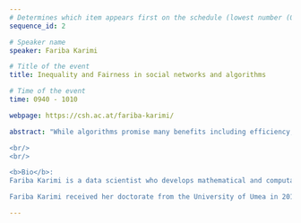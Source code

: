 ```yaml
---
# Determines which item appears first on the schedule (lowest number (0) appears first)
sequence_id: 2

# Speaker name
speaker: Fariba Karimi 

# Title of the event
title: Inequality and Fairness in social networks and algorithms 

# Time of the event
time: 0940 - 1010

webpage: https://csh.ac.at/fariba-karimi/ 

abstract: "While algorithms promise many benefits including efficiency, objectivity, and accuracy, they may also introduce or amplify biases. In this talk, I show how biases in our social networks are fed into and amplified by ranking and recommender systems. Drawing from social theories and fairness literature, we argue that biases in social connections need to be taken into consideration when designing people recommender systems.    

<br/>
<br/>

<b>Bio</b>:
Fariba Karimi is a data scientist who develops mathematical and computational models to study inequalities in socio-technical networks and algorithms. She is currently full professor of Data Science at the faculty of Computer Science and Biomedical Engineers at the Graz University of Technology. 

Fariba Karimi received her doctorate from the University of Umea in 2015. She then spent four years researching at the computational social science department at Leibniz Institute for the Social Sciences in Cologne, Germany. Since March 2021, she has been the group lead of the \“Network Inequality\” group at Complexity Science Hub Institute in Vienna. Before joining TU Graz, she also served as a tenure track professor at the Department of Computer Science at Vienna University of Technology. In 2023, she received the prestigious Young Scientist Award from the German Physical Society for her contribution in modeling minorities and inequalities in networks. "

---
```

